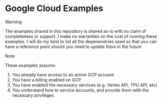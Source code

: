 # Google Cloud Examples
>[!WARNING]
>The examples shared in this repository is shared as-is with no claim of completeness or support. I make no warranties on the cost of running these examples. I will do my best to list all the depenendcies used so that you can have a reference point should you need to update them in the future 

>[!NOTE]
>These examples assume:
>1. You already have access to an active GCP account
>2. You have a billing enabled on GCP
>3. You have enabled the necessary services (e.g. Vertex API, TPU API, etc)
>4. You understand how to service accounts, and provide them with the necessary privileges 
